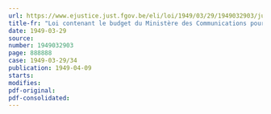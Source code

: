 ```yaml
---
url: https://www.ejustice.just.fgov.be/eli/loi/1949/03/29/1949032903/justel
title-fr: "Loi contenant le budget du Ministère des Communications pour l'exercice 1949"
date: 1949-03-29
source:
number: 1949032903
page: 888888
case: 1949-03-29/34
publication: 1949-04-09
starts:
modifies:
pdf-original:
pdf-consolidated:
---
```


